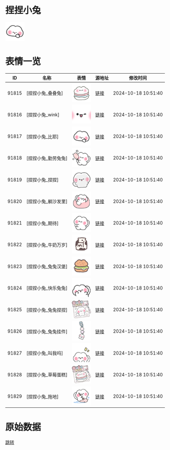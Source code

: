 # 捏捏小兔

<img src="./cover.png" height="60" alt="cover" />

# 表情一览

|ID|名称|表情|源地址|修改时间|
|----|----|----|----|----|
|91815|[捏捏小兔_叠叠兔]|<img src="./pic/091815_%5B捏捏小兔_叠叠兔%5D.png" height="60" alt="叠叠兔"/>|[链接](https://i0.hdslb.com/bfs/garb/f7c33ec7bb5ebfc815a49dcf0d888578cadf3f8e.png)|2024-10-18 10:51:40|
|91816|[捏捏小兔_wink]|<img src="./pic/091816_%5B捏捏小兔_wink%5D.png" height="60" alt="wink"/>|[链接](https://i0.hdslb.com/bfs/garb/5797a377f3b86d4b34f9159049d4ab931f6af5de.png)|2024-10-18 10:51:40|
|91817|[捏捏小兔_比耶]|<img src="./pic/091817_%5B捏捏小兔_比耶%5D.png" height="60" alt="比耶"/>|[链接](https://i0.hdslb.com/bfs/garb/0ba531b558a906034ffeabcef7a21fe7e6caa2f2.png)|2024-10-18 10:51:40|
|91818|[捏捏小兔_勤劳兔兔]|<img src="./pic/091818_%5B捏捏小兔_勤劳兔兔%5D.png" height="60" alt="勤劳兔兔"/>|[链接](https://i0.hdslb.com/bfs/garb/f0ddd797d320cd9c3e8072f55e4842c4989c462f.png)|2024-10-18 10:51:40|
|91819|[捏捏小兔_捏捏]|<img src="./pic/091819_%5B捏捏小兔_捏捏%5D.png" height="60" alt="捏捏"/>|[链接](https://i0.hdslb.com/bfs/garb/85f6c6e24fdc8804c655b3215f30f403e93b80ca.png)|2024-10-18 10:51:40|
|91820|[捏捏小兔_躺沙发里]|<img src="./pic/091820_%5B捏捏小兔_躺沙发里%5D.png" height="60" alt="躺沙发里"/>|[链接](https://i0.hdslb.com/bfs/garb/006f1a19f4f27af44131751eb3a17a19b6c2cf66.png)|2024-10-18 10:51:40|
|91821|[捏捏小兔_期待]|<img src="./pic/091821_%5B捏捏小兔_期待%5D.png" height="60" alt="期待"/>|[链接](https://i0.hdslb.com/bfs/garb/99596195dd591a2a808960b151c9bf6ee34c9690.png)|2024-10-18 10:51:40|
|91822|[捏捏小兔_牛奶万岁]|<img src="./pic/091822_%5B捏捏小兔_牛奶万岁%5D.png" height="60" alt="牛奶万岁"/>|[链接](https://i0.hdslb.com/bfs/garb/57674802568533ad63e759f6d4cd27b9dbf2c27d.png)|2024-10-18 10:51:40|
|91823|[捏捏小兔_兔兔汉堡]|<img src="./pic/091823_%5B捏捏小兔_兔兔汉堡%5D.png" height="60" alt="兔兔汉堡"/>|[链接](https://i0.hdslb.com/bfs/garb/33b245b12742e33fcd5732915c09e91c55f55a27.png)|2024-10-18 10:51:40|
|91824|[捏捏小兔_快乐兔兔]|<img src="./pic/091824_%5B捏捏小兔_快乐兔兔%5D.png" height="60" alt="快乐兔兔"/>|[链接](https://i0.hdslb.com/bfs/garb/21e5b8d738814ca3f844d4e44c3f2418ed77aab6.png)|2024-10-18 10:51:40|
|91825|[捏捏小兔_兔兔捏捏]|<img src="./pic/091825_%5B捏捏小兔_兔兔捏捏%5D.png" height="60" alt="兔兔捏捏"/>|[链接](https://i0.hdslb.com/bfs/garb/0b8a4536a4e8dfcc17d30fbb5ffaa0b5101daff7.png)|2024-10-18 10:51:40|
|91826|[捏捏小兔_兔兔挂件]|<img src="./pic/091826_%5B捏捏小兔_兔兔挂件%5D.png" height="60" alt="兔兔挂件"/>|[链接](https://i0.hdslb.com/bfs/garb/f331025be8aa58866c9980e23a9a1e62de1f8c6e.png)|2024-10-18 10:51:40|
|91827|[捏捏小兔_叫我吗]|<img src="./pic/091827_%5B捏捏小兔_叫我吗%5D.png" height="60" alt="叫我吗"/>|[链接](https://i0.hdslb.com/bfs/garb/97d7419aa4310bd0e38cf87b4fa280309eeebf71.png)|2024-10-18 10:51:40|
|91828|[捏捏小兔_草莓蛋糕]|<img src="./pic/091828_%5B捏捏小兔_草莓蛋糕%5D.png" height="60" alt="草莓蛋糕"/>|[链接](https://i0.hdslb.com/bfs/garb/6b21608e227f5c15ccd2ad8e79ecd8dbd2cdf23d.png)|2024-10-18 10:51:40|
|91829|[捏捏小兔_拖地]|<img src="./pic/091829_%5B捏捏小兔_拖地%5D.png" height="60" alt="拖地"/>|[链接](https://i0.hdslb.com/bfs/garb/0b08c9b68ad97d42e0c0f5fa4873e1025987939a.png)|2024-10-18 10:51:40|

# 原始数据

[跳转](./raw.json)

